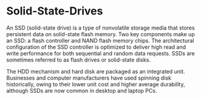 # Solid-State-Drives

An SSD (solid-state drive) is a type of nonvolatile storage media that stores persistent data on solid-state flash memory. Two key components make up an SSD: a flash controller and NAND flash memory chips. The architectural configuration of the SSD controller is optimized to deliver high read and write performance for both sequential and random data requests. SSDs are sometimes referred to as flash drives or solid-state disks.





The HDD mechanism and hard disk are packaged as an integrated unit. Businesses and computer manufacturers have used spinning disk historically, owing to their lower unit cost and higher average durability, although SSDs are now common in desktop and laptop PCs.

